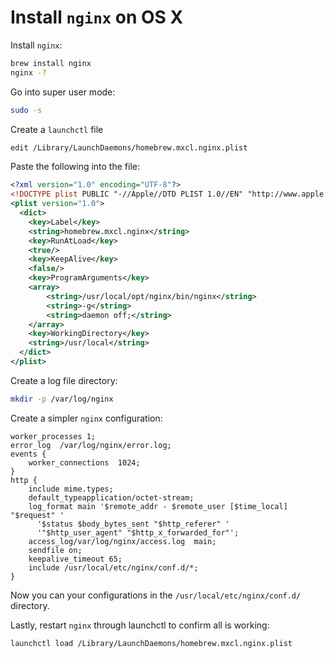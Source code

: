 # Install `nginx` on OS X

Install `nginx`:

```bash
brew install nginx
nginx -?
```

Go into super user mode:

```bash
sudo -s
```

Create a `launchctl` file

```bash
edit /Library/LaunchDaemons/homebrew.mxcl.nginx.plist 
```

Paste the following into the file:

```xml
<?xml version="1.0" encoding="UTF-8"?>
<!DOCTYPE plist PUBLIC "-//Apple//DTD PLIST 1.0//EN" "http://www.apple.com/DTDs/PropertyList-1.0.dtd">
<plist version="1.0">
  <dict>
    <key>Label</key>
    <string>homebrew.mxcl.nginx</string>
    <key>RunAtLoad</key>
    <true/>
    <key>KeepAlive</key>
    <false/>
    <key>ProgramArguments</key>
    <array>
        <string>/usr/local/opt/nginx/bin/nginx</string>
        <string>-g</string>
        <string>daemon off;</string>
    </array>
    <key>WorkingDirectory</key>
    <string>/usr/local</string>
  </dict>
</plist>
```

Create a log file directory:

```bash
mkdir -p /var/log/nginx
```

Create a simpler `nginx` configuration:

```
worker_processes 1;
error_log  /var/log/nginx/error.log;
events {
    worker_connections  1024;
}
http {
    include mime.types;
    default_typeapplication/octet-stream;
    log_format main '$remote_addr - $remote_user [$time_local] "$request" '
      '$status $body_bytes_sent "$http_referer" '
      '"$http_user_agent" "$http_x_forwarded_for"';
    access_log/var/log/nginx/access.log  main;
    sendfile on;
    keepalive_timeout 65;
    include /usr/local/etc/nginx/conf.d/*;
}
```

Now you can your configurations in the `/usr/local/etc/nginx/conf.d/` directory.

Lastly, restart `nginx` through launchctl to confirm all is working:

```bash
launchctl load /Library/LaunchDaemons/homebrew.mxcl.nginx.plist 
```
